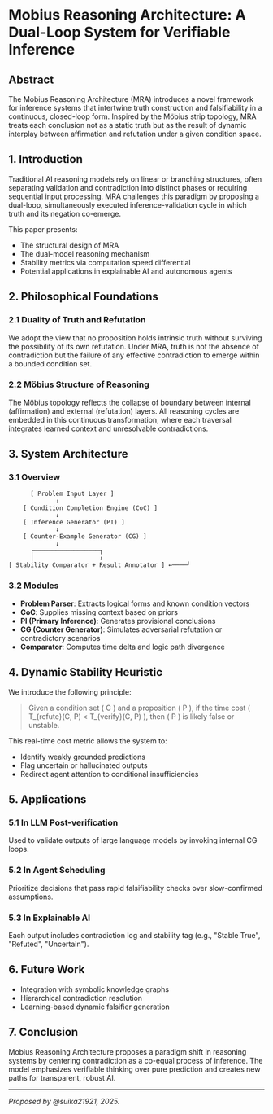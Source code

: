 
# Mobius Reasoning Architecture: A Dual-Loop System for Verifiable Inference


## Abstract
The Mobius Reasoning Architecture (MRA) introduces a novel framework for inference systems that intertwine truth construction and falsifiability in a continuous, closed-loop form. Inspired by the Möbius strip topology, MRA treats each conclusion not as a static truth but as the result of dynamic interplay between affirmation and refutation under a given condition space.

## 1. Introduction
Traditional AI reasoning models rely on linear or branching structures, often separating validation and contradiction into distinct phases or requiring sequential input processing. MRA challenges this paradigm by proposing a dual-loop, simultaneously executed inference-validation cycle in which truth and its negation co-emerge.

This paper presents:
- The structural design of MRA
- The dual-model reasoning mechanism
- Stability metrics via computation speed differential
- Potential applications in explainable AI and autonomous agents

## 2. Philosophical Foundations

### 2.1 Duality of Truth and Refutation
We adopt the view that no proposition holds intrinsic truth without surviving the possibility of its own refutation. Under MRA, truth is not the absence of contradiction but the failure of any effective contradiction to emerge within a bounded condition set.

### 2.2 Möbius Structure of Reasoning
The Möbius topology reflects the collapse of boundary between internal (affirmation) and external (refutation) layers. All reasoning cycles are embedded in this continuous transformation, where each traversal integrates learned context and unresolvable contradictions.

## 3. System Architecture

### 3.1 Overview
```
      [ Problem Input Layer ]
             ↓
    [ Condition Completion Engine (CoC) ]
             ↓
    [ Inference Generator (PI) ]
             ↓
    [ Counter-Example Generator (CG) ]
             ↓
      ┌──────────────────┐
      │                  ↓
[ Stability Comparator + Result Annotator ] ←────┘
```

### 3.2 Modules
- **Problem Parser**: Extracts logical forms and known condition vectors
- **CoC**: Supplies missing context based on priors
- **PI (Primary Inference)**: Generates provisional conclusions
- **CG (Counter Generator)**: Simulates adversarial refutation or contradictory scenarios
- **Comparator**: Computes time delta and logic path divergence

## 4. Dynamic Stability Heuristic

We introduce the following principle:

> Given a condition set \( C \) and a proposition \( P \), if the time cost \( T_{refute}(C, P) < T_{verify}(C, P) \), then \( P \) is likely false or unstable.

This real-time cost metric allows the system to:
- Identify weakly grounded predictions
- Flag uncertain or hallucinated outputs
- Redirect agent attention to conditional insufficiencies

## 5. Applications

### 5.1 In LLM Post-verification
Used to validate outputs of large language models by invoking internal CG loops.

### 5.2 In Agent Scheduling
Prioritize decisions that pass rapid falsifiability checks over slow-confirmed assumptions.

### 5.3 In Explainable AI
Each output includes contradiction log and stability tag (e.g., "Stable True", "Refuted", "Uncertain").

## 6. Future Work
- Integration with symbolic knowledge graphs
- Hierarchical contradiction resolution
- Learning-based dynamic falsifier generation

## 7. Conclusion
Mobius Reasoning Architecture proposes a paradigm shift in reasoning systems by centering contradiction as a co-equal process of inference. The model emphasizes verifiable thinking over pure prediction and creates new paths for transparent, robust AI.

---

*Proposed by @suika21921, 2025.*
